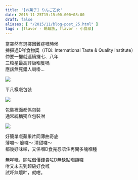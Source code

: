 ```yaml
---
title: '[お菓子] りんご乙女'
date: 2015-11-25T15:15:00.000+08:00
draft: false
aliases: [ "/2015/11/blog-post_25.html" ]
tags : [flavor - 螞蟻族, flavor - 小食部]
---
```


當突然有選擇困難症嘅時候  
揀攞過D咩食物獎（iTQi: International Taste & Quality Institute）  
仲要一攞就連續攞七、八年  
三粒星最高評級嗰隻喎  
應該無死錯人喇啩...  

![](/images/ringootome1.jpg)

平凡樣嘅包裝  

![](/images/ringootome2.jpg)

包裝裡面都係包裝  
通常統稱獨立包裝咁  

![](/images/ringootome.jpg)

好簡單嘅蘋果片同薄曲奇底  
薄囉～ 脆囉～ 清甜囉～  
都幾好味㗎，又係嗰D食完忍唔住再開多塊嗰種  
  
無咩嘅，除咗個價錢貴咗D無缺點嗰類囉  
咁又未去到超級好食嘅  
試吓無壞吖，就咁。
